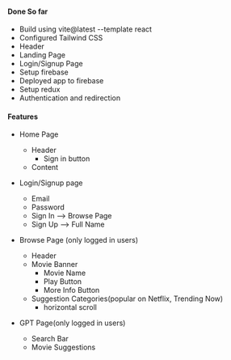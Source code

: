 #### Done So far

- Build using vite@latest --template react
- Configured Tailwind CSS
- Header
- Landing Page
- Login/Signup Page
- Setup firebase
- Deployed app to firebase
- Setup redux
- Authentication and redirection

#### Features

- Home Page
    - Header
        - Sign in button
    - Content

- Login/Signup page
    - Email
    - Password
    - Sign In --> Browse Page
    - Sign Up --> Full Name

- Browse Page (only logged in users)
    - Header
    - Movie Banner
        - Movie Name
        - Play Button
        - More Info Button
    - Suggestion Categories(popular on Netflix, Trending Now)
        - horizontal scroll

- GPT Page(only logged in users)
    - Search Bar
    - Movie Suggestions
